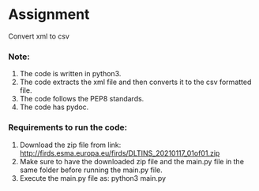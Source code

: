 # Assignment
Convert xml to csv

### Note:
1. The code is written in python3.
2. The code extracts the xml file and then converts it to the csv formatted file.
2. The code follows the PEP8 standards.
3. The code has pydoc.

### Requirements to run the code:
1. Download the zip file from link: http://firds.esma.europa.eu/firds/DLTINS_20210117_01of01.zip 
2. Make sure to have the downloaded zip file and the main.py file in the same folder before running the main.py file.
3. Execute the main.py file as:
    python3 main.py
